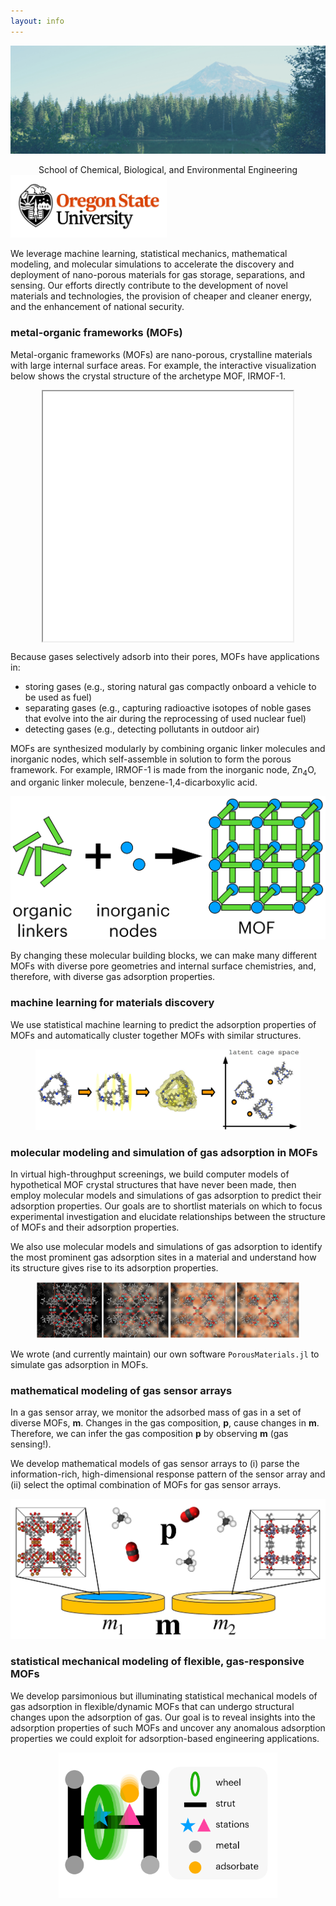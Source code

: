```yaml
---
layout: info
---
```


![Burnt Lake](burnt_lake.jpg#banner)

<center>
  School of Chemical, Biological, and Environmental Engineering<br>
</center>

<img src="osu_logo.jpg" alt="" style="width:250px">

We leverage machine learning, statistical mechanics, mathematical modeling, and molecular simulations to accelerate the discovery and deployment of nano-porous materials for gas storage, separations, and sensing. Our efforts directly contribute to the development of novel materials and technologies, the provision of cheaper and cleaner energy, and the enhancement of national security.

### metal-organic frameworks (MOFs)

Metal-organic frameworks (MOFs) are nano-porous, crystalline materials with large internal surface areas. 
For example, the interactive visualization below shows the crystal structure of the archetype MOF, IRMOF-1.

<p align="center">
<iframe src="irmof-1.html" width="400px" height="400px" align="middle"></iframe>
</p>

Because gases selectively adsorb into their pores, MOFs have applications in:
* storing gases (e.g., storing natural gas compactly onboard a vehicle to be used as fuel)
* separating gases (e.g., capturing radioactive isotopes of noble gases that evolve into the air during the reprocessing of used nuclear fuel)
* detecting gases (e.g., detecting pollutants in outdoor air)

MOFs are synthesized modularly by combining organic linker molecules and inorganic nodes, which self-assemble in solution to form the porous framework. For example, IRMOF-1 is made from the inorganic node, Zn$_4$O, and organic linker molecule, benzene-1,4-dicarboxylic acid.

![mofs](mof_schematic.png#three_fourths_width)

By changing these molecular building blocks, we can make many different MOFs with diverse pore geometries and internal surface chemistries, and, therefore, with diverse gas adsorption properties.

### machine learning for materials discovery

We use statistical machine learning to predict the adsorption properties of MOFs and automatically cluster together MOFs with similar structures.

<figure>
    <center>
    <img src="images/eigencages.jpeg" width="550" class="responsive">
    </center>
</figure>

### molecular modeling and simulation of gas adsorption in MOFs

In virtual high-throughput screenings, we 
build computer models of hypothetical MOF crystal structures that have never been made, then 
employ molecular models and simulations of gas adsorption to predict their adsorption properties. 
Our goals are to shortlist materials on which to focus experimental investigation and elucidate relationships between the structure of MOFs and their adsorption properties. 

We also use molecular models and simulations of gas adsorption to identify the most prominent gas adsorption sites in a material and understand how its structure gives rise to its adsorption properties.

<figure>
    <center>
    <img src="images/cages_filling_with_gas.png" width="650" class="responsive">
    </center>
</figure>

We wrote (and currently maintain) our own software `PorousMaterials.jl` to simulate gas adsorption in MOFs.

### mathematical modeling of gas sensor arrays

In a gas sensor array, we monitor the adsorbed mass of gas in a set of diverse MOFs, $\mathbf{m}$. 
Changes in the gas composition, $\mathbf{p}$, cause changes in $\mathbf{m}$.
Therefore, we can infer the gas composition $\mathbf{p}$ by observing $\mathbf{m}$ (gas sensing!).

We develop mathematical models of gas sensor arrays to 
(i) parse the information-rich, high-dimensional response pattern of the sensor array and 
(ii) select the optimal combination of MOFs for gas sensor arrays. 

![mofs](sensor_array.png#three_fourths_width)

### statistical mechanical modeling of flexible, gas-responsive MOFs

We develop parsimonious but illuminating statistical mechanical models of gas adsorption in flexible/dynamic MOFs that can undergo structural changes upon the adsorption of gas. 
Our goal is to reveal insights into the adsorption properties of such MOFs and uncover any anomalous adsorption properties we could exploit for adsorption-based engineering applications.

<figure>
    <center>
    <img src="images/pubs/rms-mof-toc.png" width="350" class="responsive">
    </center>
</figure>
